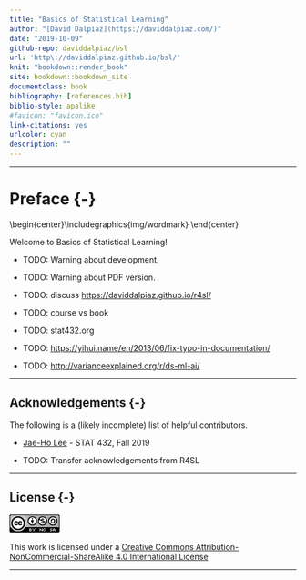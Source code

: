 ```yaml
--- 
title: "Basics of Statistical Learning"
author: "[David Dalpiaz](https://daviddalpiaz.com/)"
date: "2019-10-09"
github-repo: daviddalpiaz/bsl
url: 'http\://daviddalpiaz.github.io/bsl/'
knit: "bookdown::render_book"
site: bookdown::bookdown_site
documentclass: book
bibliography: [references.bib]
biblio-style: apalike
#favicon: "favicon.ico"
link-citations: yes
urlcolor: cyan
description: ""
---
```




***

# Preface {-}


\begin{center}\includegraphics{img/wordmark} \end{center}

Welcome to Basics of Statistical Learning!

- TODO: Warning about development.
- TODO: Warning about PDF version.

- TODO: discuss https://daviddalpiaz.github.io/r4sl/
- TODO: course vs book
- TODO: stat432.org
- TODO: https://yihui.name/en/2013/06/fix-typo-in-documentation/

- TODO: http://varianceexplained.org/r/ds-ml-ai/

***

## Acknowledgements {-}

The following is a (likely incomplete) list of helpful contributors.

- [Jae-Ho Lee](https://www.linkedin.com/in/jae-ho-lee-32052710b/) - STAT 432, Fall 2019

- TODO: Transfer acknowledgements from R4SL

***

## License {-}

![CC NC SA](img/cc.png) 

This work is licensed under a [Creative Commons Attribution-NonCommercial-ShareAlike 4.0 International License](http://creativecommons.org/licenses/by-nc-sa/4.0/)

***
